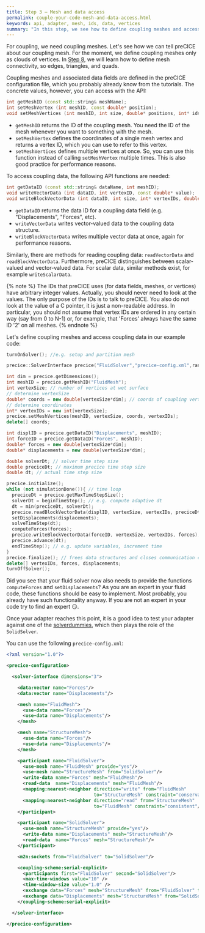 ```yaml
---
title: Step 3 – Mesh and data access
permalink: couple-your-code-mesh-and-data-access.html
keywords: api, adapter, mesh, ids, data, vertices
summary: "In this step, we see how to define coupling meshes and access coupling data."
---
```


For coupling, we need coupling meshes. Let's see how we can tell preCICE about our coupling mesh. For the moment, we define coupling meshes only as clouds of vertices. In [Step 8](couple-your-code-defining-mesh-connectivity.html), we will learn how to define mesh connectivity, so edges, triangles, and quads.

Coupling meshes and associated data fields are defined in the preCICE configuration file, which you probably already know from the tutorials. The concrete values, however, you can access with the API:

```cpp
int getMeshID (const std::string& meshName);
int setMeshVertex (int meshID, const double* position);
void setMeshVertices (int meshID, int size, double* positions, int* ids);
```

* `getMeshID` returns the ID of the coupling mesh. You need the ID of the mesh whenever you want to something with the mesh.
* `setMeshVertex` defines the coordinates of a single mesh vertex and returns a vertex ID, which you can use to refer to this vertex.
* `setMeshVertices` defines multiple vertices at once. So, you can use this function instead of calling `setMeshVertex` multiple times. This is also good practice for performance reasons.

To access coupling data, the following API functions are needed:

```cpp
int getDataID (const std::string& dataName, int meshID);
void writeVectorData (int dataID, int vertexID, const double* value);
void writeBlockVectorData (int dataID, int size, int* vertexIDs, double* values);
```

* `getDataID` returns the data ID for a coupling data field (e.g. "Displacements", "Forces", etc).
* `writeVectorData` writes vector-valued data to the coupling data structure.
* `writeBlockVectorData` writes multiple vector data at once, again for performance reasons.

Similarly, there are methods for reading coupling data: `readVectorData` and `readBlockVectorData`. Furthermore,
preCICE distinguishes between scalar-valued and vector-valued data. For scalar data, similar methods exist, for example `writeScalarData`.

{% note %}
The IDs that preCICE uses (for data fields, meshes, or vertices) have arbitrary integer values. Actually, you should never need to look at the values. The only purpose of the IDs is to talk to preCICE. You also do not look at the value of a C pointer, it is just a non-readable address. In particular, you should not assume that vertex IDs are ordered in any certain way (say from 0 to N-1) or, for example, that 'Forces' always have the same ID '2' on all meshes.
{% endnote %}

Let's define coupling meshes and access coupling data in our example code:

```cpp
turnOnSolver(); //e.g. setup and partition mesh

precice::SolverInterface precice("FluidSolver","precice-config.xml",rank,size); // constructor

int dim = precice.getDimensions();
int meshID = precice.getMeshID("FluidMesh");
int vertexSize; // number of vertices at wet surface
// determine vertexSize
double* coords = new double[vertexSize*dim]; // coords of coupling vertices
// determine coordinates
int* vertexIDs = new int[vertexSize];
precice.setMeshVertices(meshID, vertexSize, coords, vertexIDs);
delete[] coords;

int displID = precice.getDataID("Displacements", meshID);
int forceID = precice.getDataID("Forces", meshID);
double* forces = new double[vertexSize*dim];
double* displacements = new double[vertexSize*dim];

double solverDt; // solver time step size
double preciceDt; // maximum precice time step size
double dt; // actual time step size

precice.initialize();
while (not simulationDone()){ // time loop
  preciceDt = precice.getMaxTimeStepSize();
  solverDt = beginTimeStep(); // e.g. compute adaptive dt
  dt = min(preciceDt, solverDt);
  precice.readBlockVectorData(displID, vertexSize, vertexIDs, preciceDt, displacements);
  setDisplacements(displacements);
  solveTimeStep(dt);
  computeForces(forces);
  precice.writeBlockVectorData(forceID, vertexSize, vertexIDs, forces);
  precice.advance(dt);
  endTimeStep(); // e.g. update variables, increment time
}
precice.finalize(); // frees data structures and closes communication channels
delete[] vertexIDs, forces, displacements;
turnOffSolver();
```

Did you see that your fluid solver now also needs to provide the functions `computeForces` and `setDisplacements`? As you are an expert in your fluid code, these functions should be easy to implement. Most probably, you already have such functionality anyway. If you are not an expert in your code try to find an expert :smirk:.

Once your adapter reaches this point, it is a good idea to test your adapter against one of the [solverdummies](couple-your-code-prerequisites#application-programming-interface), which then plays the role of the `SolidSolver`.

You can use the following `precice-config.xml`:

```xml
<?xml version="1.0"?>

<precice-configuration>

  <solver-interface dimensions="3">

    <data:vector name="Forces"/>
    <data:vector name="Displacements"/>

    <mesh name="FluidMesh">
      <use-data name="Forces"/>
      <use-data name="Displacements"/>
    </mesh>

    <mesh name="StructureMesh">
      <use-data name="Forces"/>
      <use-data name="Displacements"/>
    </mesh>

    <participant name="FluidSolver">
      <use-mesh name="FluidMesh" provide="yes"/>
      <use-mesh name="StructureMesh" from="SolidSolver"/>
      <write-data name="Forces" mesh="FluidMesh"/>
      <read-data  name="Displacements" mesh="FluidMesh"/>
      <mapping:nearest-neighbor direction="write" from="FluidMesh"
                                to="StructureMesh" constraint="conservative"/>
      <mapping:nearest-neighbor direction="read" from="StructureMesh"
                                to="FluidMesh" constraint="consistent"/>
    </participant>

    <participant name="SolidSolver">
      <use-mesh name="StructureMesh" provide="yes"/>
      <write-data name="Displacements" mesh="StructureMesh"/>
      <read-data  name="Forces" mesh="StructureMesh"/>
    </participant>

    <m2n:sockets from="FluidSolver" to="SolidSolver"/>

    <coupling-scheme:serial-explicit>
      <participants first="FluidSolver" second="SolidSolver"/>
      <max-time-windows value="10" />
      <time-window-size value="1.0" />
      <exchange data="Forces" mesh="StructureMesh" from="FluidSolver" to="SolidSolver"/>
      <exchange data="Displacements" mesh="StructureMesh" from="SolidSolver" to="FluidSolver"/>
    </coupling-scheme:serial-explicit>

  </solver-interface>

</precice-configuration>
```
